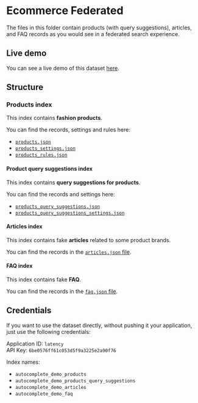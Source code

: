 # Ecommerce Federated

The files in this folder contain products (with query suggestions), articles, and FAQ records as you would see in a federated search experience.

## Live demo

You can see a live demo of this dataset [here](https://codesandbox.io/s/github/algolia/autocomplete/tree/next/examples/two-column-layout).

## Structure

### Products index

This index contains **fashion products**.

You can find the records, settings and rules here:

- [`products.json`](./products.json)
- [`products_settings.json`](./products_settings.json)
- [`products_rules.json`](./products_rules.json)

#### Product query suggestions index

This index contains **query suggestions for products**.

You can find the records and settings here:

- [`products_query_suggestions.json`](./products_query_suggestions.json)
- [`products_query_suggestions_settings.json`](./products_query_suggestions_settings.json)

#### Articles index

This index contains fake **articles** related to some product brands.

You can find the records in the [`articles.json` file](./articles.json).

#### FAQ index

This index contains fake **FAQ**.

You can find the records in the [`faq.json` file](./faq.json).

## Credentials

If you want to use the dataset directly, without pushing it your application,
just use the following credentials:

Application ID: `latency`  
API Key: `6be0576ff61c053d5f9a3225e2a90f76`

Index names:
  - `autocomplete_demo_products`
  - `autocomplete_demo_products_query_suggestions`
  - `autocomplete_demo_articles`
  - `autocomplete_demo_faq`
